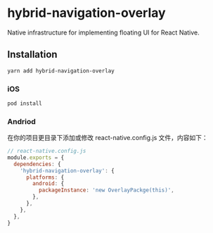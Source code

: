 # hybrid-navigation-overlay

Native infrastructure for implementing floating UI for React Native.

## Installation

```sh
yarn add hybrid-navigation-overlay
```

### iOS

```sh
pod install
```

### Andriod

在你的项目更目录下添加或修改 react-native.config.js 文件，内容如下：

```js
// react-native.config.js
module.exports = {
  dependencies: {
    'hybrid-navigation-overlay': {
      platforms: {
        android: {
          packageInstance: 'new OverlayPackge(this)',
        },
      },
    },
  },
}
```
